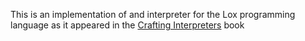 This is an implementation of and interpreter for the Lox programming language as it appeared in the [Crafting Interpreters](https://craftinginterpreters.com) book
